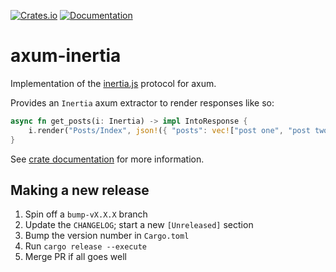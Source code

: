 [![Crates.io](https://img.shields.io/crates/v/axum-inertia.svg)](https://crates.io/crates/axum-inertia)
[![Documentation](https://docs.rs/axum-inertia/badge.svg)](https://docs.rs/axum-inertia/)

axum-inertia
============

Implementation of the [inertia.js] protocol for axum.

Provides an `Inertia` axum extractor to render responses like so:

```rust
async fn get_posts(i: Inertia) -> impl IntoResponse {
    i.render("Posts/Index", json!({ "posts": vec!["post one", "post two"] }))
}
```

See [crate documentation] for more information.

[inertia.js]: https://inertiajs.com
[crate documentation]: https://docs.rs/axum-inertia/latest/axum_inertia/

## Making a new release

1. Spin off a `bump-vX.X.X` branch
2. Update the `CHANGELOG`; start a new `[Unreleased]` section
3. Bump the version number in `Cargo.toml`
4. Run `cargo release --execute`
5. Merge PR if all goes well
